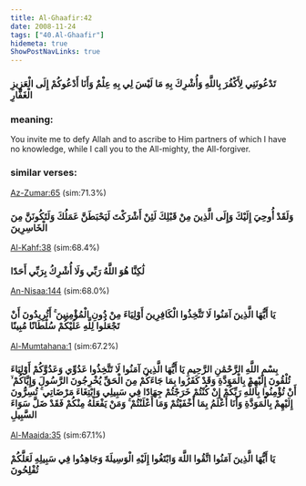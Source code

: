 ```yaml
---
title: Al-Ghaafir:42
date: 2008-11-24
tags: ["40.Al-Ghaafir"]
hidemeta: true 
ShowPostNavLinks: true 
---
```

### تَدْعُونَنِي لِأَكْفُرَ بِاللَّهِ وَأُشْرِكَ بِهِ مَا لَيْسَ لِي بِهِ عِلْمٌ وَأَنَا أَدْعُوكُمْ إِلَى الْعَزِيزِ الْغَفَّارِ
### meaning: 
You invite me to defy Allah and to ascribe to Him partners of which I have no knowledge, while I call you to the All-mighty, the All-forgiver.
### similar verses: 

[Az-Zumar:65](/39/65) (sim:71.3%)

### وَلَقَدْ أُوحِيَ إِلَيْكَ وَإِلَى الَّذِينَ مِنْ قَبْلِكَ لَئِنْ أَشْرَكْتَ لَيَحْبَطَنَّ عَمَلُكَ وَلَتَكُونَنَّ مِنَ الْخَاسِرِينَ

[Al-Kahf:38](/18/38) (sim:68.4%)

### لَٰكِنَّا هُوَ اللَّهُ رَبِّي وَلَا أُشْرِكُ بِرَبِّي أَحَدًا

[An-Nisaa:144](/4/144) (sim:68.0%)

### يَا أَيُّهَا الَّذِينَ آمَنُوا لَا تَتَّخِذُوا الْكَافِرِينَ أَوْلِيَاءَ مِنْ دُونِ الْمُؤْمِنِينَ ۚ أَتُرِيدُونَ أَنْ تَجْعَلُوا لِلَّهِ عَلَيْكُمْ سُلْطَانًا مُبِينًا

[Al-Mumtahana:1](/60/1) (sim:67.2%)

### بِسْمِ اللَّهِ الرَّحْمَٰنِ الرَّحِيمِ يَا أَيُّهَا الَّذِينَ آمَنُوا لَا تَتَّخِذُوا عَدُوِّي وَعَدُوَّكُمْ أَوْلِيَاءَ تُلْقُونَ إِلَيْهِمْ بِالْمَوَدَّةِ وَقَدْ كَفَرُوا بِمَا جَاءَكُمْ مِنَ الْحَقِّ يُخْرِجُونَ الرَّسُولَ وَإِيَّاكُمْ ۙ أَنْ تُؤْمِنُوا بِاللَّهِ رَبِّكُمْ إِنْ كُنْتُمْ خَرَجْتُمْ جِهَادًا فِي سَبِيلِي وَابْتِغَاءَ مَرْضَاتِي ۚ تُسِرُّونَ إِلَيْهِمْ بِالْمَوَدَّةِ وَأَنَا أَعْلَمُ بِمَا أَخْفَيْتُمْ وَمَا أَعْلَنْتُمْ ۚ وَمَنْ يَفْعَلْهُ مِنْكُمْ فَقَدْ ضَلَّ سَوَاءَ السَّبِيلِ

[Al-Maaida:35](/5/35) (sim:67.1%)

### يَا أَيُّهَا الَّذِينَ آمَنُوا اتَّقُوا اللَّهَ وَابْتَغُوا إِلَيْهِ الْوَسِيلَةَ وَجَاهِدُوا فِي سَبِيلِهِ لَعَلَّكُمْ تُفْلِحُونَ
